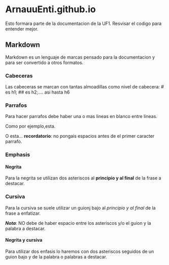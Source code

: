 # ArnauuEnti.github.io

Esto formara parte de la documentacion de la UF1. Resvisar el codigo para entender mejor.

## Markdown

Markdown es un lenguaje de marcas pensado para la documentacion y para ser convertido a otros formatos.

### Cabeceras

Las cabeceras se marcan con tantas almoadillas como nivel de cabecera: # es h1; ## es h2;.... asi hasta h6

### Parrafos

Para hacer parrafos debe haber una o mas lineas en blanco entre lineas.

Como por ejemplo,esta.

O esta... **recordatorio**: no pongais espacios antes de el primer caracter parrafo.

### Emphasis

#### Negrita

Para la negrita se utilizan dos asteriscos al **principio y al final** de la frase a destacar.

### Cursiva 

Para la cursiva se suele utilizar un guionj bajo al _principio y al final_ de la frase a enfatizar.

**_Nota_**: NO debe de haber espacio entre los asteriscos y/o el guion y la palabra a destacar.

#### Negrita y cursiva

Para utilizar dos enfasis lo haremos con dos asteriscos seguidos de un guion bajo y de la palabra o palabras a destacar.
